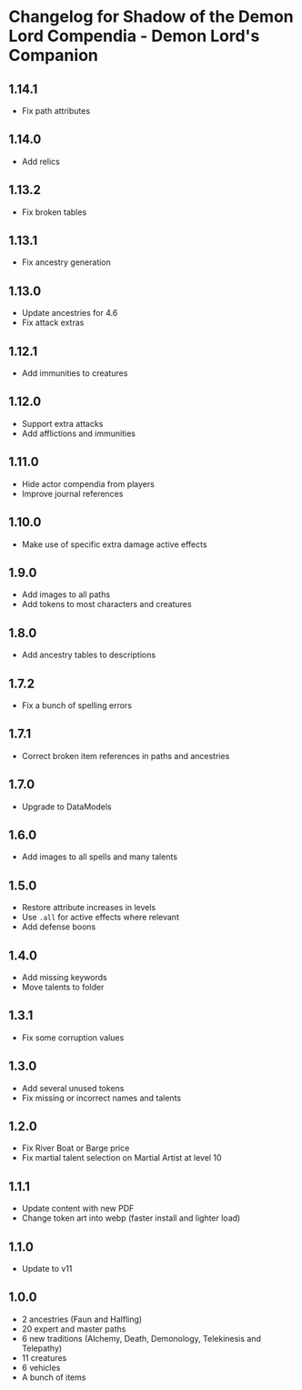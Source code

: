 # Changelog for Shadow of the Demon Lord Compendia - Demon Lord's Companion

## 1.14.1

- Fix path attributes

## 1.14.0

- Add relics

## 1.13.2

- Fix broken tables

## 1.13.1

- Fix ancestry generation

## 1.13.0

- Update ancestries for 4.6
- Fix attack extras

## 1.12.1

- Add immunities to creatures

## 1.12.0

- Support extra attacks
- Add afflictions and immunities

## 1.11.0

- Hide actor compendia from players
- Improve journal references

## 1.10.0

- Make use of specific extra damage active effects

## 1.9.0

- Add images to all paths
- Add tokens to most characters and creatures

## 1.8.0

- Add ancestry tables to descriptions

## 1.7.2

- Fix a bunch of spelling errors

## 1.7.1

- Correct broken item references in paths and ancestries

## 1.7.0

- Upgrade to DataModels

## 1.6.0

- Add images to all spells and many talents

## 1.5.0

- Restore attribute increases in levels
- Use `.all` for active effects where relevant
- Add defense boons

## 1.4.0

- Add missing keywords
- Move talents to folder

## 1.3.1

- Fix some corruption values

## 1.3.0

- Add several unused tokens
- Fix missing or incorrect names and talents

## 1.2.0

- Fix River Boat or Barge price
- Fix martial talent selection on Martial Artist at level 10

## 1.1.1

- Update content with new PDF
- Change token art into webp (faster install and lighter load)

## 1.1.0

- Update to v11

## 1.0.0

- 2 ancestries (Faun and Halfling)
- 20 expert and master paths
- 6 new traditions (Alchemy, Death, Demonology, Telekinesis and Telepathy)
- 11 creatures
- 6 vehicles
- A bunch of items
